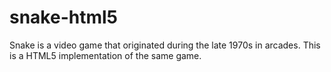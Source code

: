 snake-html5
===========

Snake is a video game that originated during the late 1970s in arcades. This is a HTML5 implementation of the same game.

